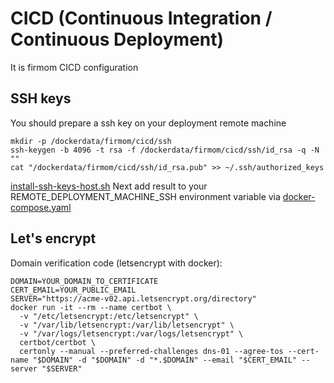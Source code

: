 # CICD (Continuous Integration / Continuous Deployment)
It is firmom CICD configuration

## SSH keys
You should prepare a ssh key on your deployment remote machine
```
mkdir -p /dockerdata/firmom/cicd/ssh
ssh-keygen -b 4096 -t rsa -f /dockerdata/firmom/cicd/ssh/id_rsa -q -N ""
cat "/dockerdata/firmom/cicd/ssh/id_rsa.pub" >> ~/.ssh/authorized_keys
```
[install-ssh-keys-host.sh](doc/install-ssh-keys-host)
Next add result to your REMOTE_DEPLOYMENT_MACHINE_SSH environment variable via [docker-compose.yaml](doc/docker-compose-example.yaml)

## Let's encrypt
Domain verification code (letsencrypt with docker):
```bash:
DOMAIN=YOUR_DOMAIN_TO_CERTIFICATE
CERT_EMAIL=YOUR_PUBLIC_EMAIL
SERVER="https://acme-v02.api.letsencrypt.org/directory"
docker run -it --rm --name certbot \
  -v "/etc/letsencrypt:/etc/letsencrypt" \
  -v "/var/lib/letsencrypt:/var/lib/letsencrypt" \
  -v "/var/logs/letsencrypt:/var/logs/letsencrypt" \
  certbot/certbot \
  certonly --manual --preferred-challenges dns-01 --agree-tos --cert-name "$DOMAIN" -d "$DOMAIN" -d "*.$DOMAIN" --email "$CERT_EMAIL" --server "$SERVER"
```
